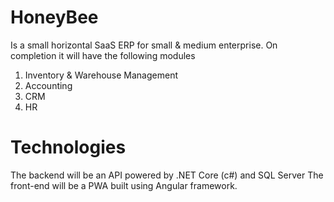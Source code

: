 # HoneyBee
Is a small horizontal SaaS ERP for small & medium enterprise.
On completion it will have the following modules
  1) Inventory & Warehouse Management
  2) Accounting
  3) CRM
  4) HR
# Technologies
The backend will be an API powered by .NET Core (c#) and SQL Server
The front-end will be a PWA built using Angular framework.
